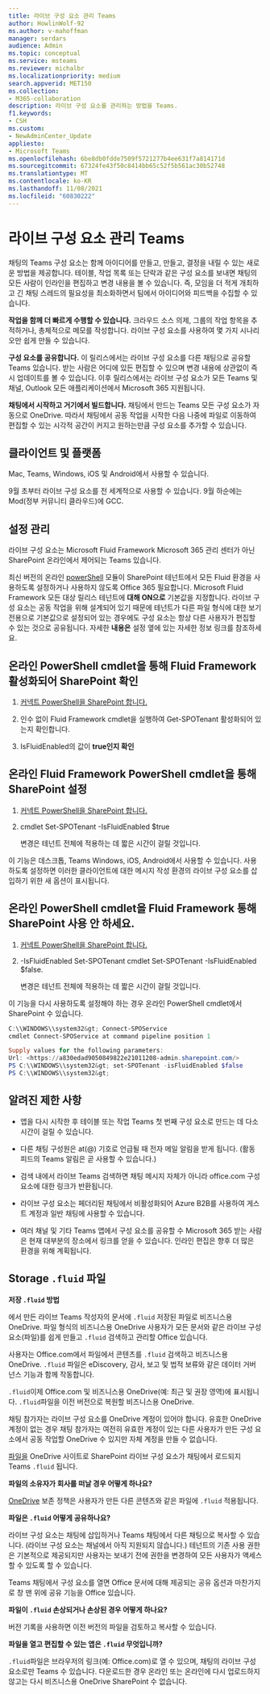 ```yaml
---
title: 라이브 구성 요소 관리 Teams
author: HowlinWolf-92
ms.author: v-mahoffman
manager: serdars
audience: Admin
ms.topic: conceptual
ms.service: msteams
ms.reviewer: michalbr
ms.localizationpriority: medium
search.appverid: MET150
ms.collection:
- M365-collaboration
description: 라이브 구성 요소를 관리하는 방법을 Teams.
f1.keywords:
- CSH
ms.custom:
- NewAdminCenter_Update
appliesto:
- Microsoft Teams
ms.openlocfilehash: 6be8db0fdde7509f5721277b4ee631f7a814171d
ms.sourcegitcommit: 67324fe43f50c8414bb65c52f5b561ac30b52748
ms.translationtype: MT
ms.contentlocale: ko-KR
ms.lasthandoff: 11/08/2021
ms.locfileid: "60830222"
---
```

# <a name="manage-live-components-in-teams"></a>라이브 구성 요소 관리 Teams

채팅의 Teams 구성 요소는 함께 아이디어를 만들고, 만들고, 결정을 내릴 수 있는 새로운 방법을 제공합니다. 테이블, 작업 목록 또는 단락과 같은 구성 요소를 보내면 채팅의 모든 사람이 인라인을 편집하고 변경 내용을 볼 수 있습니다. 즉, 모임을 더 적게 개최하고 긴 채팅 스레드의 필요성을 최소화하면서 팀에서 아이디어와 피드백을 수집할 수 있습니다.

**작업을 함께 더 빠르게 수행할 수 있습니다.** 크라우드 소스 의제, 그룹의 작업 항목을 추적하거나, 총체적으로 메모를 작성합니다. 라이브 구성 요소를 사용하여 몇 가지 시나리오만 쉽게 만들 수 있습니다.

**구성 요소를 공유합니다.** 이 릴리스에서는 라이브 구성 요소를 다른 채팅으로 공유할 Teams 있습니다. 받는 사람은 어디에 있든 편집할 수 있으며 변경 내용에 상관없이 즉시 업데이트를 볼 수 있습니다. 이후 릴리스에서는 라이브 구성 요소가 모든 Teams 및 채널, Outlook 모든 애플리케이션에서 Microsoft 365 지원됩니다.

**채팅에서 시작하고 거기에서 빌드합니다.** 채팅에서 만드는 Teams 모든 구성 요소가 자동으로 OneDrive. 따라서 채팅에서 공동 작업을 시작한 다음 나중에 파일로 이동하여 편집할 수 있는 시각적 공간이 커지고 원하는만큼 구성 요소를 추가할 수 있습니다.

## <a name="clients-and-platforms"></a>클라이언트 및 플랫폼

Mac, Teams, Windows, iOS 및 Android에서 사용할 수 있습니다.

9월 초부터 라이브 구성 요소를 전 세계적으로 사용할 수 있습니다. 9월 하순에는 Mod(정부 커뮤니티 클라우드)에 GCC.

## <a name="settings-management"></a>설정 관리

라이브 구성 요소는 Microsoft Fluid Framework Microsoft 365 관리 센터가 아닌 SharePoint 온라인에서 제어되는 Teams 있습니다.

최신 버전의 온라인 [powerShell](/office365/enterprise/powershell/manage-sharepoint-online-with-office-365-powershell) 모듈이 SharePoint 테넌트에서 모든 Fluid 환경을 사용하도록 설정하거나 사용하지 않도록 Office 365 필요합니다. Microsoft Fluid Framework 모든 대상 릴리스 테넌트에 **대해 ON으로** 기본값을 지정합니다. 라이브 구성 요소는 공동 작업을 위해 설계되어 있기 때문에 테넌트가 다른 파일 형식에 대한 보기 전용으로 기본값으로 설정되어 있는 경우에도 구성 요소는 항상 다른 사용자가 편집할 수 있는 것으로 공유됩니다. 자세한 **내용은** 설정 옆에 있는 자세한 정보 링크를 참조하세요.

## <a name="checking-if-the-fluid-framework-is-enabled-through-the-sharepoint-online-powershell-cmdlet"></a>온라인 PowerShell cmdlet을 통해 Fluid Framework 활성화되어 SharePoint 확인

1. [커넥트 PowerShell을 SharePoint 합니다.](/powershell/sharepoint/sharepoint-online/connect-sharepoint-online?view=sharepoint-ps#to-connect-with-a-user-name-and-password) 

2. 인수 없이 Fluid Framework cmdlet을 실행하여 Get-SPOTenant 활성화되어 있는지 확인합니다.

3. IsFluidEnabled의 값이 **true인지 확인**

## <a name="enabling-the-fluid-framework-through-the-sharepoint-online-powershell-cmdlet"></a>온라인 Fluid Framework PowerShell cmdlet을 통해 SharePoint 설정 

1. [커넥트 PowerShell을 SharePoint 합니다.](/powershell/sharepoint/sharepoint-online/connect-sharepoint-online?view=sharepoint-ps#to-connect-with-a-user-name-and-password) 

2. cmdlet Set-SPOTenant -IsFluidEnabled $true 
   
   변경은 테넌트 전체에 적용하는 데 짧은 시간이 걸릴 것입니다. 

이 기능은 데스크톱, Teams Windows, iOS, Android에서 사용할 수 있습니다. 사용하도록 설정하면 이러한 클라이언트에 대한 메시지 작성 환경의 라이브 구성 요소를 삽입하기 위한 새 옵션이 표시됩니다.

## <a name="disabling-fluid-framework-through-sharepoint-online-powershell-cmdlet"></a>온라인 PowerShell cmdlet을 Fluid Framework 통해 SharePoint 사용 안 하세요.

1. [커넥트 PowerShell을 SharePoint 합니다.](/powershell/sharepoint/sharepoint-online/connect-sharepoint-online?view=sharepoint-ps)

2. -IsFluidEnabled Set-SPOTenant cmdlet Set-SPOTenant -IsFluidEnabled $false. 

   변경은 테넌트 전체에 적용하는 데 짧은 시간이 걸릴 것입니다. 

이 기능을 다시 사용하도록 설정해야 하는 경우 온라인 PowerShell cmdlet에서 SharePoint 수 있습니다.

```powershell
C:\\WINDOWS\\system32&gt; Connect-SPOService
cmdlet Connect-SPOService at command pipeline position 1

Supply values for the following parameters:
Url: <https://a830edad9050849822e21011208-admin.sharepoint.com/>
PS C:\\WINDOWS\\system32&gt; set-SPOTenant -isFluidEnabled $false
PS C:\\WINDOWS\\system32&gt;
```

## <a name="known-limitations"></a>알려진 제한 사항

- 앱을 다시 시작한 후 테이블 또는 작업 Teams 첫 번째 구성 요소로 만드는 데 다소 시간이 걸릴 수 있습니다.

- 다른 채팅 구성원은 at(@) 기호로 언급될 때 전자 메일 알림을 받게 됩니다. (활동 피드의 Teams 알림은 곧 사용할 수 있습니다.)

- 검색 내에서 라이브 Teams 검색하면 채팅 메시지 자체가 아니라 office.com 구성 요소에 대한 링크가 반환됩니다.

- 라이브 구성 요소는 페더리된 채팅에서 비활성화되어 Azure B2B를 사용하여 게스트 계정과 일반 채팅에 사용할 수 있습니다.

- 여러 채널 및 기타 Teams 앱에서 구성 요소를 공유할 수 Microsoft 365 받는 사람은 현재 대부분의 장소에서 링크를 얻을 수 있습니다. 인라인 편집은 향후 더 많은 환경을 위해 계획됩니다.

## <a name="storage-of-fluid-files"></a>Storage `.fluid` 파일

**저장 `.fluid` 방법**

에서 만든 라이브 Teams 작성자의 문서에 `.fluid` 저장된 파일로 비즈니스용 OneDrive. 파일 형식의 비즈니스용 OneDrive 사용자가 모든 문서와 같은 라이브 구성 요소(파일)를 쉽게 만들고 `.fluid` 검색하고 관리할 Office 있습니다.

사용자는 Office.com에서 파일에서 콘텐츠를 `.fluid` 검색하고 비즈니스용 OneDrive.
`.fluid` 파일은 eDiscovery, 감사, 보고 및 법적 보류와 같은 데이터 거버넌스 기능과 함께 작동합니다.

`.fluid`이제 Office.com 및 비즈니스용 OneDrive(예: 최근 및 권장 영역)에 표시됩니다.
`.fluid`파일을 이전 버전으로 복원할 비즈니스용 OneDrive.

채팅 참가자는 라이브 구성 요소를 OneDrive 계정이 있어야 합니다. 유효한 OneDrive 계정이 없는 경우 채팅 참가자는 여전히 유효한 계정이 있는 다른 사용자가 만든 구성 요소에서 공동 작업할 OneDrive 수 있지만 자체 계정을 만들 수 없습니다.

[파일을](https://support.microsoft.com/en-us/office/move-files-and-folders-between-onedrive-and-sharepoint-5916f90d-f58a-4bf9-b135-10853f516d0b) OneDrive 사이트로 SharePoint 라이브 구성 요소가 채팅에서 로드되지 Teams `.fluid` 됩니다.

**파일의 소유자가 회사를 떠날 경우 어떻게 하나요?**

[OneDrive](/microsoft-365/compliance/retention-policies-sharepoint?view=o365-worldwide#when-a-user-leaves-the-organization) 보존 정책은 사용자가 만든 다른 콘텐츠와 같은 파일에 `.fluid` 적용됩니다.

**파일은 `.fluid` 어떻게 공유하나요?**

라이브 구성 요소는 채팅에 삽입하거나 Teams 채팅에서 다른 채팅으로 복사할 수 있습니다. (라이브 구성 요소는 채널에서 아직 지원되지 않습니다.) 테넌트의 기존 사용 권한은 기본적으로 제공되지만 사용자는 보내기 전에 권한을 변경하여 모든 사용자가 액세스할 수 있도록 할 수 있습니다.

Teams 채팅에서 구성 요소를 열면 Office 문서에 대해 제공되는 공유 옵션과 마찬가지로 창 맨 위에 공유 기능을 Office 있습니다.

**파일이 `.fluid` 손상되거나 손상된 경우 어떻게 하나요?**

버전 기록을 사용하면 이전 버전의 파일을 검토하고 복사할 수 있습니다.

**파일을 열고 편집할 수 있는 앱은 `.fluid` 무엇입니까?**

`.fluid`파일은 브라우저의 링크(예: Office.com)로 열 수 있으며, 채팅의 라이브 구성 요소로만 Teams 수 있습니다. 다운로드한 경우 온라인 또는 온라인에 다시 업로드하지 않고는 다시 비즈니스용 OneDrive SharePoint 수 없습니다.
